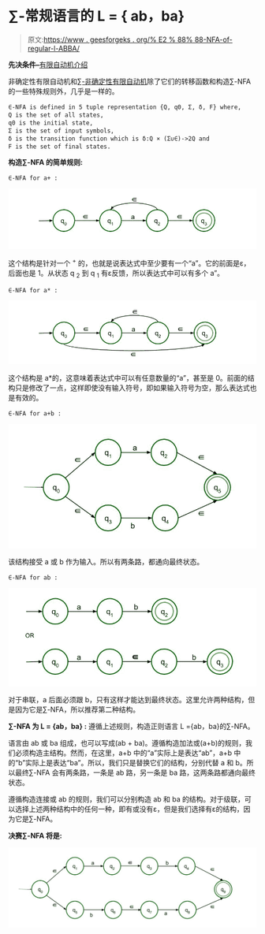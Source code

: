 # ∑-常规语言的 L = { ab，ba}

> 原文:[https://www . geesforgeks . org/% E2 % 88% 88-NFA-of-regular-l-ABBA/](https://www.geeksforgeeks.org/%e2%88%88-nfa-of-regular-language-l-abba/)

**先决条件–**[有限自动机介绍](https://www.geeksforgeeks.org/introduction-of-finite-automata/)

非确定性有限自动机和[∑-非确定性有限自动机](https://www.geeksforgeeks.org/conversion-of-epsilon-nfa-to-nfa/)除了它们的转移函数和构造∑-NFA 的一些特殊规则外，几乎是一样的。

```
∈-NFA is defined in 5 tuple representation {Q, q0, Σ, δ, F} where,
Q is the set of all states,
q0 is the initial state,
Σ is the set of input symbols,
δ is the transition function which is δ:Q × (Σ∪∈)->2Q and
F is the set of final states.

```

**构造∑-NFA 的简单规则:**

```
∈-NFA for a+ :
```

[![](img/541b1add37a627710ba93e9576bb20e0.png)](https://media.geeksforgeeks.org/wp-content/uploads/20201004223230/NFAofa.jpg)

这个结构是针对一个 <sup>+</sup> 的，也就是说表达式中至少要有一个“a”。它的前面是ε，后面也是 1。从状态 q <sub>2</sub> 到 q <sub>1</sub> 有ε反馈，所以表达式中可以有多个 a”。

```
∈-NFA for a* :
```

[![](img/6813a46362220fb8c0a628a9e053e058.png)](https://media.geeksforgeeks.org/wp-content/uploads/20201004223748/NFAofaclosure.jpg)

这个结构是 a*的，这意味着表达式中可以有任意数量的“a”，甚至是 0。前面的结构只是修改了一点，这样即使没有输入符号，即如果输入符号为空，那么表达式也是有效的。

```
∈-NFA for a+b :
```

[![](img/432cb3aa5fbc59533d6136f8eb054575.png)](https://media.geeksforgeeks.org/wp-content/uploads/20201004232537/NFAofab.jpg)

该结构接受 a 或 b 作为输入。所以有两条路，都通向最终状态。

```
∈-NFA for ab :
```

[![](img/4fc6af2458a6540192ba4e247ec3d92f.png)](https://media.geeksforgeeks.org/wp-content/uploads/20201004232659/NFAofab.jpg)

对于串联，a 后面必须跟 b，只有这样才能达到最终状态。这里允许两种结构，但是因为它是∑-NFA，所以推荐第二种结构。

**∑-NFA 为 L = {ab，ba} :**
遵循上述规则，构造正则语言 L ={ab，ba}的∑-NFA。

语言由 ab 或 ba 组成，也可以写成(ab + ba)。遵循构造加法或(a+b)的规则，我们必须构造主结构。然而，在这里，a+b 中的“a”实际上是表达“ab”，a+b 中的“b”实际上是表达“ba”。所以，我们只是替换它们的结构，分别代替 a 和 b。所以最终∑-NFA 会有两条路，一条是 ab 路，另一条是 ba 路，这两条路都通向最终状态。

遵循构造连接或 ab 的规则，我们可以分别构造 ab 和 ba 的结构。对于级联，可以选择上述两种结构中的任何一种，即有或没有ε，但是我们选择有ε的结构，因为它是∑-NFA。

**决赛∑-NFA 将是:**

[![](img/a544d400e1c11947e2d8c4c0d1a7d45e.png)](https://media.geeksforgeeks.org/wp-content/uploads/20201004233953/NFAofLabba.jpg)